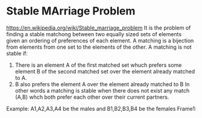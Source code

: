 # Stable MArriage Problem
https://en.wikipedia.org/wiki/Stable_marriage_problem
It is the problem of finding a stable matchong between two equally sized sets of elements given an ordering of preferences of each element.
A matching is a bijection from elements from one set to the elements of the other.
A matching is not stable if:
1. There is an element A of the first matched set whuch prefers some element B of the second matched set over the element already matched to A.
2. B also prefers the element A over the element already matched to B
In other words a matching is stable when there does not exist any match (A,B) whch both prefer each other over their current partners.

Example:
A1,A2,A3,A4 be the males and B1,B2,B3,B4 be the females 
Frame1:
